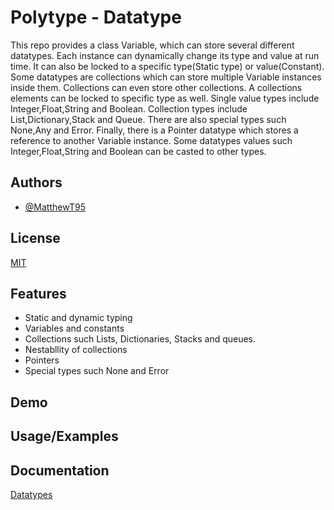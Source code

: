 # Polytype - Datatype

This repo provides a class Variable, which can store several different datatypes. Each instance can dynamically change its type and value at run time. It can also be locked to a specific type(Static type) or value(Constant). Some datatypes are collections which can store multiple Variable instances inside them. Collections can even store other collections. A collections elements can be locked to specific type as well. Single value types include Integer,Float,String and Boolean. Collection types include List,Dictionary,Stack and Queue. There are also special types such None,Any and Error. Finally, there is a Pointer datatype which stores a reference to another Variable instance. Some datatypes values such Integer,Float,String and Boolean can be casted to other types.

## Authors

- [@MatthewT95](https://www.github.com/MatthewT95)

## License

[MIT](https://choosealicense.com/licenses/mit/)


## Features

- Static and dynamic typing
- Variables and constants
- Collections such Lists, Dictionaries, Stacks and queues.
- Nestabllity of collections
- Pointers
- Special types such None and Error

## Demo

## Usage/Examples

## Documentation

[Datatypes](Docs/Datatypes.md)

